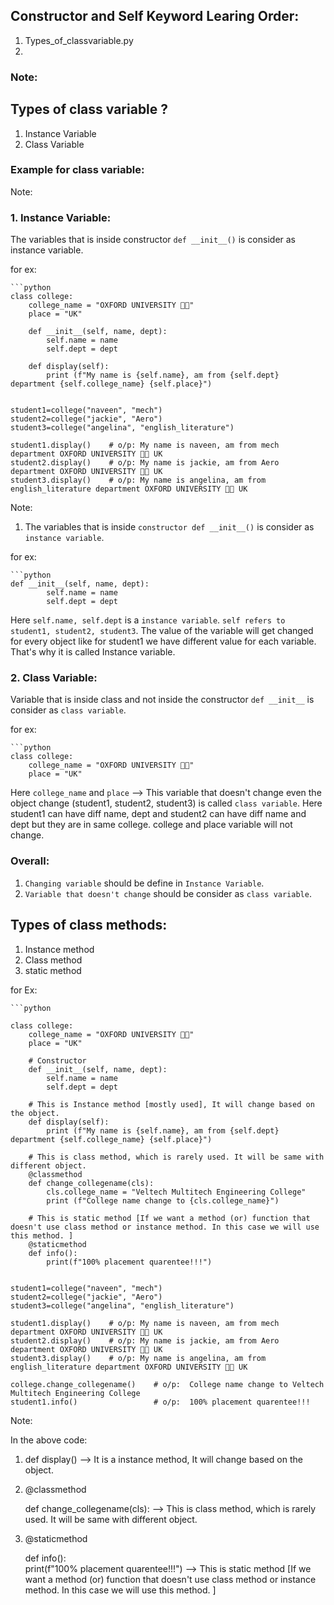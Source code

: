 ## Constructor and Self Keyword Learing Order:

1. Types_of_classvariable.py
2. 


### Note:

## Types of class variable ?

1. Instance Variable
2. Class Variable

### Example for class variable:

Note: 

### 1. Instance Variable:

The variables that is inside constructor `def __init__()` is consider as instance variable.

for ex: 

    ```python
    class college:
        college_name = "OXFORD UNIVERSITY 🏫🏫"
        place = "UK"

        def __init__(self, name, dept):
            self.name = name
            self.dept = dept

        def display(self):
            print (f"My name is {self.name}, am from {self.dept} department {self.college_name} {self.place}")


    student1=college("naveen", "mech")
    student2=college("jackie", "Aero")
    student3=college("angelina", "english_literature")

    student1.display()    # o/p: My name is naveen, am from mech department OXFORD UNIVERSITY 🏫🏫 UK
    student2.display()    # o/p: My name is jackie, am from Aero department OXFORD UNIVERSITY 🏫🏫 UK
    student3.display()    # o/p: My name is angelina, am from english_literature department OXFORD UNIVERSITY 🏫🏫 UK


Note: 

1. The variables that is inside `constructor def __init__()` is consider as `instance variable`.

for ex:

    ```python
    def __init__(self, name, dept):
            self.name = name
            self.dept = dept

Here `self.name, self.dept` is a `instance variable`. `self refers to student1, student2, student3`. The value of the 
variable will get changed for every object like for student1 we have different value for each variable.
That's why it is called Instance variable.

### 2.  Class Variable:

Variable that is inside class and not inside the constructor `def __init__` is consider as `class variable`.

for ex:

    ```python
    class college:
        college_name = "OXFORD UNIVERSITY 🏫🏫"
        place = "UK"

Here `college_name` and `place` --> This variable that doesn't change even the object change (student1, student2, student3) is called `class variable`.
Here student1 can have diff name, dept and student2 can have diff name and dept but they are in same college.
college and place variable will not change.

### Overall:

1. `Changing variable` should be define in `Instance Variable`.
2. `Variable that doesn't change` should be consider as `class variable`.

## Types of class methods:

1. Instance method
2. Class method
3. static method

for Ex:

    ```python

    class college:
        college_name = "OXFORD UNIVERSITY 🏫🏫"
        place = "UK"

        # Constructor
        def __init__(self, name, dept):
            self.name = name
            self.dept = dept

        # This is Instance method [mostly used], It will change based on the object.
        def display(self):
            print (f"My name is {self.name}, am from {self.dept} department {self.college_name} {self.place}")

        # This is class method, which is rarely used. It will be same with different object.
        @classmethod
        def change_collegename(cls):
            cls.college_name = "Veltech Multitech Engineering College"
            print (f"College name change to {cls.college_name}")
        
        # This is static method [If we want a method (or) function that doesn't use class method or instance method. In this case we will use this method. ]
        @staticmethod
        def info():
            print(f"100% placement quarentee!!!")


    student1=college("naveen", "mech")
    student2=college("jackie", "Aero")
    student3=college("angelina", "english_literature")

    student1.display()    # o/p: My name is naveen, am from mech department OXFORD UNIVERSITY 🏫🏫 UK
    student2.display()    # o/p: My name is jackie, am from Aero department OXFORD UNIVERSITY 🏫🏫 UK
    student3.display()    # o/p: My name is angelina, am from english_literature department OXFORD UNIVERSITY 🏫🏫 UK

    college.change_collegename()    # o/p:  College name change to Veltech Multitech Engineering College
    student1.info()                 # o/p:  100% placement quarentee!!!


Note:

In the above code:

1. def display()  -->  It is a instance method, It will change based on the object.

2.  @classmethod

    def change_collegename(cls):          -->  This is class method, which is rarely used. It will be same with different object.

3. @staticmethod

    def info():        
        print(f"100% placement quarentee!!!")     --> This is static method [If we want a method (or) function that doesn't use class method or instance method. In this case we will use this method. ]       












